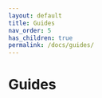 ```yaml
---
layout: default
title: Guides
nav_order: 5
has_children: true
permalink: /docs/guides/
---
```


# Guides